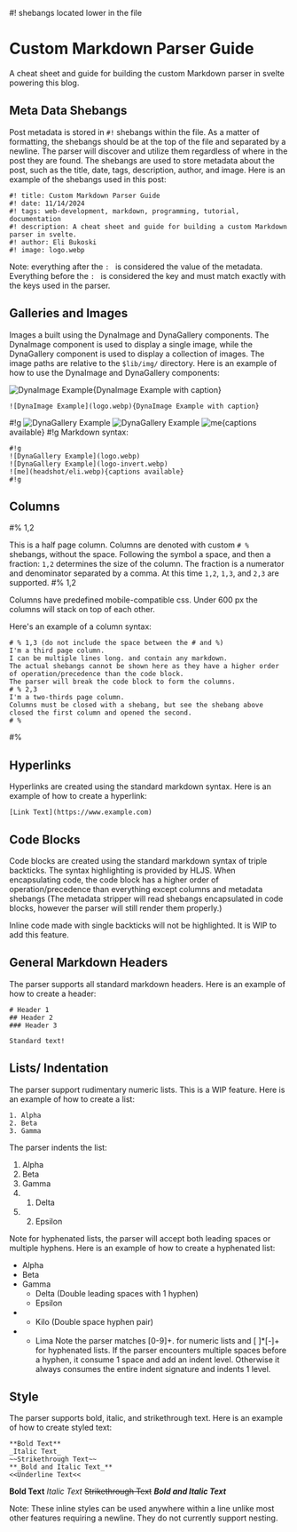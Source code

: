 #! shebangs located lower in the file

# Custom Markdown Parser Guide

A cheat sheet and guide for building the custom Markdown parser in svelte powering this blog.

## Meta Data Shebangs

Post metadata is stored in `#!` shebangs within the file. As a matter of formatting, the shebangs should be at the top of the file and separated by a newline. The parser will discover and utilize them regardless of where in the post they are found. The shebangs are used to store metadata about the post, such as the title, date, tags, description, author, and image. Here is an example of the shebangs used in this post:

```
#! title: Custom Markdown Parser Guide
#! date: 11/14/2024
#! tags: web-development, markdown, programming, tutorial, documentation
#! description: A cheat sheet and guide for building a custom Markdown parser in svelte.
#! author: Eli Bukoski
#! image: logo.webp
```

Note: everything after the `: ` is considered the value of the metadata. Everything before the `: ` is considered the key and must match exactly with the keys used in the parser.

## Galleries and Images

Images a built using the DynaImage and DynaGallery components. The DynaImage component is used to display a single image, while the DynaGallery component is used to display a collection of images. The image paths are relative to the `$lib/img/` directory. Here is an example of how to use the DynaImage and DynaGallery components:

![DynaImage Example](logo.webp){DynaImage Example with caption}

```
![DynaImage Example](logo.webp){DynaImage Example with caption}
```

#!g
![DynaGallery Example](logo.webp)
![DynaGallery Example](logo-invert.webp)
![me](headshot/eli.webp){captions available}
#!g
Markdown syntax:

```
#!g
![DynaGallery Example](logo.webp)
![DynaGallery Example](logo-invert.webp)
![me](headshot/eli.webp){captions available}
#!g
```

## Columns

#% 1,2

This is a half page column. Columns are denoted with custom `# %` shebangs, without the space. Following the symbol a space, and then a fraction: `1,2` determines the size of the column. The fraction is a numerator and denominator separated by a comma. At this time `1,2`, `1,3`, and `2,3` are supported.
#% 1,2

Columns have predefined mobile-compatible css. Under 600 px the columns will stack on top of each other.

Here's an example of a column syntax:

```
# % 1,3 (do not include the space between the # and %)
I'm a third page column.
I can be multiple lines long. and contain any markdown.
The actual shebangs cannot be shown here as they have a higher order of operation/precedence than the code block.
The parser will break the code block to form the columns.
# % 2,3
I'm a two-thirds page column.
Columns must be closed with a shebang, but see the shebang above closed the first column and opened the second.
# %
```

#%

## Hyperlinks

Hyperlinks are created using the standard markdown syntax. Here is an example of how to create a hyperlink:

```
[Link Text](https://www.example.com)
```

## Code Blocks

Code blocks are created using the standard markdown syntax of triple backticks. The syntax highlighting is provided by HLJS. When encapsulating code, the code block has a higher order of operation/precedence than everything except columns and metadata shebangs (The metadata stripper will read shebangs encapsulated in code blocks, however the parser will still render them properly.)

Inline code made with single backticks will not be highlighted. It is WIP to add this feature.

## General Markdown Headers

The parser supports all standard markdown headers. Here is an example of how to create a header:

```
# Header 1
## Header 2
### Header 3

Standard text!
```

## Lists/ Indentation

The parser support rudimentary numeric lists. This is a WIP feature. Here is an example of how to create a list:

```
1. Alpha
2. Beta
3. Gamma
```

The parser indents the list:

1. Alpha
2. Beta
3. Gamma
4. 1. Delta
5. 2. Epsilon

Note for hyphenated lists, the parser will accept both leading spaces or multiple hyphens. Here is an example of how to create a hyphenated list:

- Alpha
- Beta
- Gamma
  - Delta (Double leading spaces with 1 hyphen)
  - Epsilon
- - Kilo (Double space hyphen pair)
- - Lima
    Note the parser matches [0-9]+. for numeric lists and [ ]\*[-]+ for hyphenated lists.
    If the parser encounters multiple spaces before a hyphen, it consume 1 space and add an indent level. Otherwise it always consumes the entire indent signature and indents 1 level.

## Style

The parser supports bold, italic, and strikethrough text. Here is an example of how to create styled text:

```
**Bold Text**
_Italic Text_
~~Strikethrough Text~~
**_Bold and Italic Text_**
<<Underline Text<<
```

**Bold Text**
_Italic Text_
~~Strikethrough Text~~
**_Bold and Italic Text_**

Note:
These inline styles can be used anywhere within a line unlike most other features requiring a newline. They do not currently support nesting.

